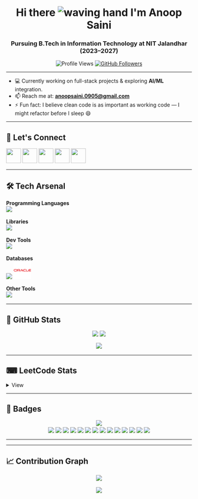 <h1 align="center">
  Hi there <img src="https://user-images.githubusercontent.com/72663882/171687151-bb31c996-c9d2-49c8-b593-734946893b23.gif" alt="waving hand" width="40" />
  I'm Anoop Saini
</h1>

<h3 align="center">
  Pursuing B.Tech in Information Technology at NIT Jalandhar (2023–2027)
</h3>

<p align="center">
  <img src="https://komarev.com/ghpvc/?username=02-anoop&label=Profile%20Views&color=blueviolet&style=plastic" alt="Profile Views"/>
  <a href="https://github.com/02-anoop?tab=followers">
    <img src="https://img.shields.io/github/followers/02-anoop?style=social" alt="GitHub Followers"/>
  </a>
</p>

---

- 💻 Currently working on full-stack projects & exploring **AI/ML** integration.
- 📫 Reach me at: **anoopsaini.0905@gmail.com**
- ⚡ Fun fact: I believe clean code is as important as working code — I might refactor before I sleep 😄

---

## 🤝 Let's Connect

<p align="left">
  <a href="mailto:anoopsaini.0905@gmail.com"><img src="https://skillicons.dev/icons?i=gmail" width="40" height="40"/></a>
  <a href="https://www.linkedin.com/in/anoop-saini-96a04028b/"><img src="https://skillicons.dev/icons?i=linkedin" width="40" height="40"/></a> 
  <a href="https://6/"><img src="https://raw.githubusercontent.com/rahuldkjain/github-profile-readme-generator/master/src/images/icons/Social/leet-code.svg" width="40" height="40"/></a>
  <a href="https://"><img src="https://raw.githubusercontent.com/rahuldkjain/github-profile-readme-generator/master/src/images/icons/Social/codeforces.svg" width="40" height="40"/></a>
  <a href="https://www.instagram.com/02-anoop/"><img src="https://skillicons.dev/icons?i=instagram" width="40" height="40"/></a>
</p>

---

## 🛠 Tech Arsenal

**Programming Languages**  
<img src="https://skillicons.dev/icons?i=c,cpp,python,javascript,html,css,java,jquery" />

**Libraries**  
<img src="https://skillicons.dev/icons?i=pytorch,tensorflow,sklearn" />

**Dev Tools**  
<img src="https://skillicons.dev/icons?i=react,expressjs,nodejs,bootstrap,tailwind,postman,npm,pug,selenium,flask,flutter,spring" />

**Databases**  
<img src="https://skillicons.dev/icons?i=mysql,postgres,mongodb" />
<img src="https://raw.githubusercontent.com/devicons/devicon/master/icons/oracle/oracle-original.svg" width="48" height="48"/>

**Other Tools**  
<img src="https://skillicons.dev/icons?i=git,github,netlify,vscode,matlab,ps,autocad,aws,anaconda,linux,maven,pycharm,arduino,stackoverflow,ubuntu" />

---

## 🚀 GitHub Stats

<p align="center">
  <img src="https://github-readme-stats.vercel.app/api?username=02-anoop&show_icons=true&theme=highcontrast" height="150"/>
  <img src="https://github-readme-streak-stats.herokuapp.com/?user=02-anoop&theme=highcontrast" height="150"/>
</p>

<p align="center">
  <img src="https://github-readme-stats.vercel.app/api/top-langs?username=02-anoop&layout=compact&theme=highcontrast" height="150"/>
</p>

---

## ⌨ LeetCode Stats

<details>
  <summary>View</summary>
   <a href="https:///" target="_blank">
    <img src="https://assets.leetcode.com/static_assets/others/2550.gif" alt="naitik50" height="200" width="200" />
  </a>

  <!-- 100 days -->
  <a href="https://" target="_blank">
    <img src="https://assets.leetcode.com/static_assets/others/25100.gif" alt="naitik100"  height="200" width="200"/>
  </a>
  <p align="left">
    <img align="top" src="https://leetcard.jacoblin.cool/?theme=dark&font=Nunito&ext=heatmap" />
  </p>
</details>

---

## 🏅 Badges
<p align="center">
  <a href="https://www.credly.com/users/anoop-saini.728f18b4">
    <img src="https://cdn.qwiklabs.com/KUxYJf5tVsevrMPpaPqDoIzoMPHpUDr724CEBU4BTKs%3D" width="100">
  </a>
  <br/>
  <img src="https://images.credly.com/size/680x680/images/bb8edfd1-9d69-48a3-bf81-3ab830caf393/image.png" width="100">
  <img src="https://images.credly.com/size/680x680/images/0943ce78-1ef7-4ff4-8ad7-4b60f6de5e5f/image.png" width="100">
  <img src="https://images.credly.com/size/680x680/images/12ca3878-2560-4d84-a3a5-c317db9ca549/image.png" width="100">
  <img src="https://images.credly.com/size/680x680/images/4ddcd71a-7d89-4f86-bb85-adab564f16f1/image.png" width="100">
  <img src="https://images.credly.com/size/680x680/images/1dbef1bd-cdb0-40e1-bff4-8200448c3161/blob" width="100">
  <img src="https://images.credly.com/size/680x680/images/79d45afd-9552-447b-96d0-b4c2037f59be/image.png" width="100">
  <img src="https://images.credly.com/size/680x680/images/8fae0693-0a1a-4c15-b3b6-10b4104d0e30/image.png" width="100">
  <img src="https://images.credly.com/size/680x680/images/1aa38026-5e9d-45f5-becc-288601568ad5/image.png" width="100">
  <img src="https://images.credly.com/size/680x680/images/7e78d94e-d10b-4699-a75a-96115b24c238/image.png" width="100">
  <img src="https://images.credly.com/size/680x680/images/6f45928f-206d-4340-98fd-ef9605fd8606/image.png" width="100">
  <img src="https://images.credly.com/size/680x680/images/4b9b3bd9-02b8-4243-8def-893557125497/image.png" width="100">
  <img src="https://images.credly.com/size/680x680/images/5a9654e8-37e5-4043-8a94-eeb0f98a2a9c/image.png" width="100">
  <img src="https://images.credly.com/size/680x680/images/cef82b2e-970a-4318-8e59-c3e26b7f5c19/image.png" width="100">
  <img src="https://images.credly.com/size/680x680/images/7623fefd-ebbd-4d8f-a053-f41dca852d9e/image.png" width="100">
</p>

---
---

## 📈 Contribution Graph
<p align="center">
  <img src="https://github-readme-activity-graph.vercel.app/graph?username=02-anoop&theme=react-dark"/>
</p>

<p align="center">
  <img src="https://capsule-render.vercel.app/api?type=waving&color=gradient&height=100&section=footer"/>
</p>
